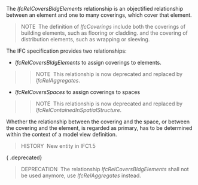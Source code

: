 ﻿The _IfcRelCoversBldgElements_ relationship is an objectified relationship between an element and one to many coverings, which cover that element.

> NOTE&nbsp; The definition of _IfcCoverings_ include both the coverings of building elements, such as flooring or cladding. and the covering of distribution elements, such as wrapping or sleeving.

The IFC specification provides two relationships:

* _IfcRelCoversBldgElements_ to assign coverings to elements. 
>> NOTE&nbsp; This relationship is now deprecated and replaced by _IfcRelAggregates_. 
* _IfcRelCoversSpaces_ to assign coverings to spaces   
>> NOTE&nbsp; This relationship is now deprecated and replaced by _IfcRelContainedInSpatialStructure_. 

Whether the relationship between the covering and the space, or between the covering and the element, is regarded as primary, has to be determined within the context of a model view definition.

> HISTORY&nbsp; New entity in IFC1.5

{ .deprecated}
> DEPRECATION&nbsp; The relationship _IfcRelCoversBldgElements_ shall not be used anymore, use _IfcRelAggregates_ instead.
